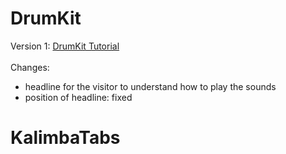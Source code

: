 # DrumKit
Version 1: <a href="https://www.youtube.com/watch?v=VuN8qwZoego">DrumKit Tutorial</a><br><br>
Changes: <br>
- headline for the visitor to understand how to play the sounds<br>
- position of headline: fixed

# KalimbaTabs
